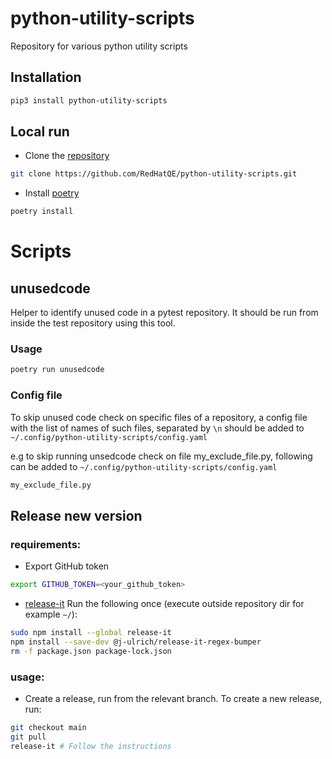 # python-utility-scripts
Repository for various python utility scripts

## Installation
```bash
pip3 install python-utility-scripts
```

## Local run
* Clone the [repository](https://github.com/RedHatQE/python-utility-scripts.git)
```bash
git clone https://github.com/RedHatQE/python-utility-scripts.git
```

* Install [poetry](https://github.com/python-poetry/poetry)
```bash
poetry install
```

# Scripts
## unusedcode
Helper to identify unused code in a pytest repository. It should be run from inside the test repository using this tool.

### Usage
```bash
poetry run unusedcode
```
### Config file
To skip unused code check on specific files of a repository, a config file with the list of names of such files, separated by `\n` should be added to
`~/.config/python-utility-scripts/config.yaml`

e.g to skip running unsedcode check on file my_exclude_file.py, following can be added to `~/.config/python-utility-scripts/config.yaml`
```bash
my_exclude_file.py
```

## Release new version
### requirements:
* Export GitHub token
```bash
export GITHUB_TOKEN=<your_github_token>
```
* [release-it](https://github.com/release-it/release-it)
Run the following once (execute outside repository dir for example `~/`):
```bash
sudo npm install --global release-it
npm install --save-dev @j-ulrich/release-it-regex-bumper
rm -f package.json package-lock.json
```
### usage:
* Create a release, run from the relevant branch.
To create a new release, run:
```bash
git checkout main
git pull
release-it # Follow the instructions
```
